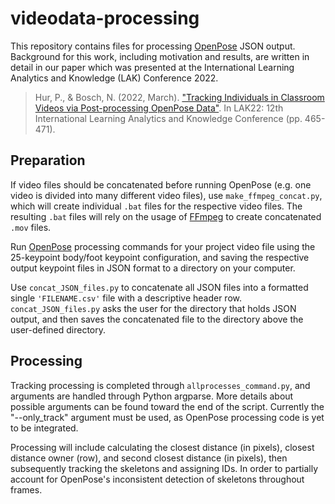# videodata-processing

This repository contains files for processing [OpenPose](https://github.com/CMU-Perceptual-Computing-Lab/openpose) JSON output. Background for this work, including motivation and results, are written in detail in our paper which was presented at the International Learning Analytics and Knowledge (LAK) Conference 2022.

> Hur, P., & Bosch, N. (2022, March). ["Tracking Individuals in Classroom Videos via Post-processing OpenPose Data"](https://dl.acm.org/doi/10.1145/3506860.3506888). In LAK22: 12th International Learning Analytics and Knowledge Conference (pp. 465-471).

## Preparation

If video files should be concatenated before running OpenPose (e.g. one video is divided into many different video files), use `make_ffmpeg_concat.py`, which will create individual `.bat` files for the respective video files. The resulting `.bat` files will rely on the usage of [FFmpeg](https://ffmpeg.org) to create concatenated `.mov` files.

Run [OpenPose](https://github.com/CMU-Perceptual-Computing-Lab/openpose) processing commands for your project video file using the 25-keypoint body/foot keypoint configuration, and saving the respective output keypoint files in JSON format to a directory on your computer. 

Use `concat_JSON_files.py` to concatenate all JSON files into a formatted single `'FILENAME.csv'` file with a descriptive header row. `concat_JSON_files.py` asks the user for the directory that holds JSON output, and then saves the concatenated file to the directory above the user-defined directory. 

## Processing

Tracking processing is completed through `allprocesses_command.py`, and arguments are handled through Python argparse. More details about possible arguments can be found toward the end of the script. Currently the "--only_track" argument must be used, as OpenPose processing code is yet to be integrated. 

Processing will include calculating the closest distance (in pixels), closest distance owner (row), and second closest distance (in pixels), then subsequently tracking the skeletons and assigning IDs. In order to partially account for OpenPose's inconsistent detection of skeletons throughout frames.
